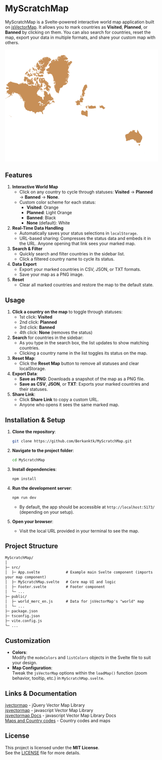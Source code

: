 # MyScratchMap
MyScratchMap is a Svelte-powered interactive world map application built on [jsVectorMap](https://jsvectormap.com/). It allows you to mark countries as **Visited**, **Planned**, or **Banned** by clicking on them. You can also search for countries, reset the map, export your data in multiple formats, and share your custom map with others.

![MyScratchMap](static/map.png)
## Features

1. **Interactive World Map**  
   - Click on any country to cycle through statuses: **Visited** → **Planned** → **Banned** → **None**.
   - Custom color scheme for each status:
     - **Visited**: Orange
     - **Planned**: Light Orange
     - **Banned**: Black
     - **None** (default): White
2. **Real-Time Data Handling**  
   - Automatically saves your status selections in `localStorage`.
   - URL-based sharing: Compresses the status data and embeds it in the URL. Anyone opening that link sees your marked map.
3. **Search & Filter**  
   - Quickly search and filter countries in the sidebar list.
   - Click a filtered country name to cycle its status.
4. **Data Export**  
   - Export your marked countries in CSV, JSON, or TXT formats.
   - Save your map as a PNG image.
5. **Reset**  
   - Clear all marked countries and restore the map to the default state.

## Usage

1. **Click a country on the map** to toggle through statuses:
   - 1st click: **Visited**
   - 2nd click: **Planned**
   - 3rd click: **Banned**
   - 4th click: **None** (removes the status)
2. **Search** for countries in the sidebar:
   - As you type in the search box, the list updates to show matching countries.
   - Clicking a country name in the list toggles its status on the map.
3. **Reset Map**:
   - Click the **Reset Map** button to remove all statuses and clear localStorage.
4. **Export Data**:
   - **Save as PNG**: Downloads a snapshot of the map as a PNG file.
   - **Save as CSV**, **JSON**, or **TXT**: Exports your marked countries and their statuses.
5. **Share Link**:
   - Click **Share Link** to copy a custom URL.  
   - Anyone who opens it sees the same marked map.
  
## Installation & Setup

1. **Clone the repository**:
   ```bash
   git clone https://github.com/Berkanktk/MyScratchMap.git
   ```
2. **Navigate to the project folder**:
   ```bash
   cd MyScratchMap
   ```
3. **Install dependencies**:
   ```bash
   npm install
   ```
4. **Run the development server**:
   ```bash
   npm run dev
   ```
   - By default, the app should be accessible at `http://localhost:5173/` (depending on your setup).

5. **Open your browser**:  
   - Visit the local URL provided in your terminal to see the map.

## Project Structure

```
MyScratchMap/
│
├─ src/
│  ├─ App.svelte            # Example main Svelte component (imports your map component)
│  ├─ MyScratchMap.svelte   # Core map UI and logic
│  ├─ Footer.svelte         # Footer component
│  └─ ...
├─ public/
│  ├─ world_merc_en.js      # Data for jsVectorMap's "world" map
│  └─ ...
├─ package.json
├─ tsconfig.json
├─ vite.config.js
└─ ...
```

## Customization
- **Colors**:  
  Modify the `modeColors` and `listColors` objects in the Svelte file to suit your design.
- **Map Configuration**:  
  Tweak the `jsVectorMap` options within the `loadMap()` function (zoom behavior, tooltip, etc.) in `MyScratchMap.svelte`.

## Links & Documentation
[jvectormap](https://github.com/bjornd/jvectormap) - jQuery Vector Map Library  
[jsvectormap](https://github.com/themustafaomar/jsvectormap) - javascript Vector Map Library  
[jsvectormap Docs](https://jvm-docs.vercel.app/docs/introduction) - javascript Vector Map Library Docs  
[Maps and Country codes](https://gist.github.com/paulsheldrake/69d8817ab616aa81919b9dc438359ccf) - Country codes and maps

## License

This project is licensed under the **MIT License**.  
See the [LICENSE](LICENSE) file for more details.